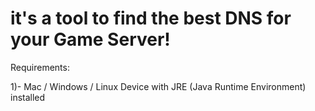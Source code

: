 # it's a tool to find the best DNS for your Game Server!


Requirements:

1)- Mac / Windows / Linux  Device with JRE (Java Runtime Environment) installed 
